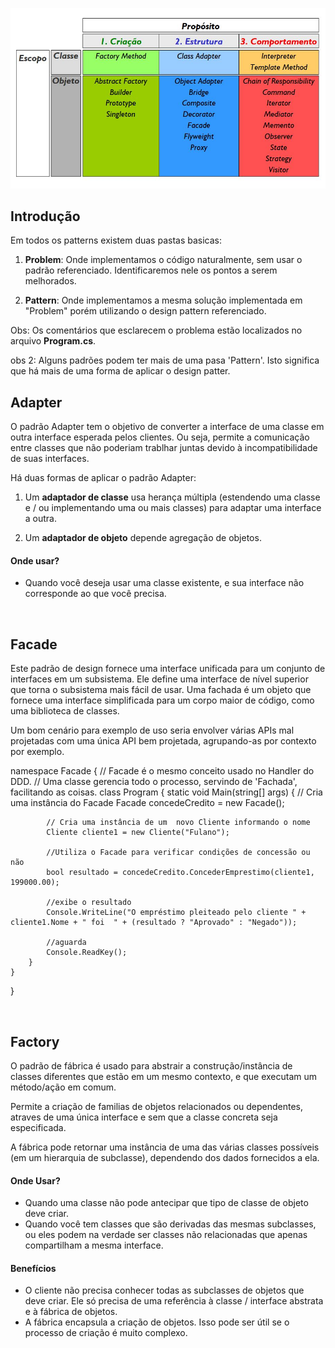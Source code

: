 ![alt text](images/quadro.jpg?raw=true=250x250 "Title")
<br>

## Introdução
Em todos os patterns existem duas pastas basicas: 

1. **Problem**:
Onde implementamos o código naturalmente, sem usar o padrão referenciado. Identificaremos nele os pontos a serem melhorados.

2. **Pattern**:
Onde implementamos a mesma solução implementada em "Problem" porém utilizando o design pattern referenciado.

Obs: Os comentários que esclarecem o problema estão localizados no arquivo **Program.cs**.

obs 2: Alguns padrões podem ter mais de uma pasa 'Pattern'. Isto significa que há mais de uma forma de aplicar o design patter.
<br>


## Adapter
O padrão Adapter tem o objetivo de converter a interface de uma classe em outra interface esperada pelos clientes. Ou seja, permite a comunicação entre classes que não poderiam trablhar juntas devido à incompatibilidade de suas interfaces.

Há duas formas de aplicar o padrão Adapter:

1. Um **adaptador de classe** usa herança múltipla (estendendo uma classe e / ou implementando uma ou mais classes) para adaptar uma interface a outra. 

2. Um **adaptador de objeto** depende agregação de objetos.

#### Onde usar?
- Quando você deseja usar uma classe existente, e sua interface não corresponde ao que você precisa.
<br>



## Facade
Este padrão de design fornece uma interface unificada para um conjunto de interfaces em um subsistema. Ele define uma interface de nível superior que torna o subsistema mais fácil de usar. Uma fachada é um objeto que fornece uma interface simplificada para um corpo maior de código, como uma biblioteca de classes. 

Um bom cenário para exemplo de uso seria envolver várias APIs mal projetadas com uma única API bem projetada, agrupando-as por contexto por exemplo.

namespace Facade
{
    // Facade é o mesmo conceito usado no Handler do DDD.
    // Uma classe gerencia todo o processo, servindo de 'Fachada', facilitando as coisas.
    class Program
    {
        static void Main(string[] args)
        {
            // Cria uma instância do Facade
            Facade concedeCredito = new Facade();

            // Cria uma instância de um  novo Cliente informando o nome
            Cliente cliente1 = new Cliente("Fulano");

            //Utiliza o Facade para verificar condições de concessão ou não
            bool resultado = concedeCredito.ConcederEmprestimo(cliente1, 199000.00);

            //exibe o resultado
            Console.WriteLine("O empréstimo pleiteado pelo cliente " + cliente1.Nome + " foi  " + (resultado ? "Aprovado" : "Negado"));

            //aguarda
            Console.ReadKey();
        }
    }
}

<br>



## Factory 
O padrão de fábrica é usado para abstrair a construção/instância de classes diferentes que estão em um mesmo contexto, e que executam um método/ação em comum. 

Permite a criação de familias de objetos relacionados ou dependentes, atraves de uma única interface e sem que a classe concreta seja especificada.

A fábrica pode retornar uma instância de uma das várias classes possíveis (em um hierarquia de subclasse), dependendo dos dados fornecidos a ela.

#### Onde Usar?
- Quando uma classe não pode antecipar que tipo de classe de objeto deve criar.
- Quando você tem classes que são derivadas das mesmas subclasses, ou eles podem na verdade ser classes não relacionadas que apenas compartilham a mesma interface. 

#### Benefícios
- O cliente não precisa conhecer todas as subclasses de objetos que deve criar. Ele só precisa de uma referência à classe / interface abstrata e à fábrica de objetos.
- A fábrica encapsula a criação de objetos. Isso pode ser útil se o processo de criação é muito complexo.
<br>

